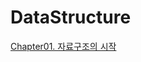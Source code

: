 # DataStructure
<!DOCTYPE HTML>
<html>
  <body>
    <a href="https://www.notion.so/moondongmin/Chapter-1-d3e489fbb89e477ba47fa560a600d359", target="_blank">Chapter01. 자료구조의 시작</a><br>
    
  
   <body>
<html>
